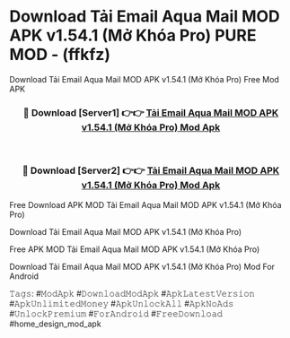 # Download Tải Email Aqua Mail MOD APK v1.54.1 (Mở Khóa Pro) PURE MOD - (ffkfz)
Download Tải Email Aqua Mail MOD APK v1.54.1 (Mở Khóa Pro) Free Mod APK

<div align="center">
<h3>🔴 Download [Server1] 👉👉 <a href="https://apk-comot.site?title=Tải_Email_Aqua_Mail_MOD_APK_v1.54.1_(Mở_Khóa_Pro)">Tải Email Aqua Mail MOD APK v1.54.1 (Mở Khóa Pro) Mod Apk</a></h3><br>

<h3>🔴 Download [Server2] 👉👉 <a href="https://apk-comot.site?title=Tải_Email_Aqua_Mail_MOD_APK_v1.54.1_(Mở_Khóa_Pro)">Tải Email Aqua Mail MOD APK v1.54.1 (Mở Khóa Pro) Mod Apk</a></h3>
</div>


Free Download APK MOD Tải Email Aqua Mail MOD APK v1.54.1 (Mở Khóa Pro)

Download Tải Email Aqua Mail MOD APK v1.54.1 (Mở Khóa Pro) 

Free APK MOD Tải Email Aqua Mail MOD APK v1.54.1 (Mở Khóa Pro) 

Download Tải Email Aqua Mail MOD APK v1.54.1 (Mở Khóa Pro) Mod For Android

𝚃𝚊𝚐𝚜: #𝙼𝚘𝚍𝙰𝚙𝚔 #𝙳𝚘𝚠𝚗𝚕𝚘𝚊𝚍𝙼𝚘𝚍𝙰𝚙𝚔 #𝙰𝚙𝚔𝙻𝚊𝚝𝚎𝚜𝚝𝚅𝚎𝚛𝚜𝚒𝚘𝚗 #𝙰𝚙𝚔𝚄𝚗𝚕𝚒𝚖𝚒𝚝𝚎𝚍𝙼𝚘𝚗𝚎𝚢 #𝙰𝚙𝚔𝚄𝚗𝚕𝚘𝚌𝚔𝙰𝚕𝚕 #𝙰𝚙𝚔𝙽𝚘𝙰𝚍𝚜 #𝚄𝚗𝚕𝚘𝚌𝚔𝙿𝚛𝚎𝚖𝚒𝚞𝚖 #𝙵𝚘𝚛𝙰𝚗𝚍𝚛𝚘𝚒𝚍 #𝙵𝚛𝚎𝚎𝙳𝚘𝚠𝚗𝚕𝚘𝚊𝚍 #home_design_mod_apk
